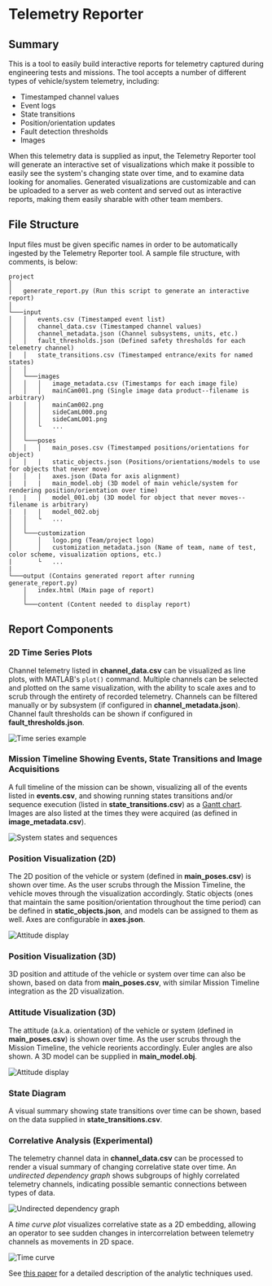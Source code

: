 Telemetry Reporter
===================

## Summary

This is a tool to easily build interactive reports for telemetry captured during engineering tests and missions. The tool accepts a number of different types of vehicle/system telemetry, including:

- Timestamped channel values
- Event logs
- State transitions
- Position/orientation updates
- Fault detection thresholds
- Images

When this telemetry data is supplied as input, the Telemetry Reporter tool will generate an interactive set of visualizations which make it possible to easily see the system's changing state over time, and to examine data looking for anomalies. Generated visualizations are customizable and can be uploaded to a server as web content and served out as interactive reports, making them easily sharable with other team members.

## File Structure

Input files must be given specific names in order to be automatically ingested by the Telemetry Reporter tool. A sample file structure, with comments, is below:

```
project
│
│   generate_report.py (Run this script to generate an interactive report)
│
└───input
│   │   events.csv (Timestamped event list)
│   │   channel_data.csv (Timestamped channel values)
│   │   channel_metadata.json (Channel subsystems, units, etc.)
│   │   fault_thresholds.json (Defined safety thresholds for each telemetry channel)
│   │   state_transitions.csv (Timestamped entrance/exits for named states)
│   │
│   └───images
│   │   │   image_metadata.csv (Timestamps for each image file)
│   │   │   mainCam001.png (Single image data product--filename is arbitrary)
│   │   │   mainCam002.png
│   │   │   sideCamL000.png
│   │   │   sideCamL001.png
│   │   └   ...
│   │
│   └───poses
│   │   │   main_poses.csv (Timestamped positions/orientations for object)
│   │   |   static_objects.json (Positions/orientations/models to use for objects that never move)
│   │   |   axes.json (Data for axis alignment)
|   |   |   main_model.obj (3D model of main vehicle/system for rendering position/orientation over time)
|   |   |   model_001.obj (3D model for object that never moves--filename is arbitrary)
|   |   |   model_002.obj
│   │   └   ...
│   │
│   └───customization
│       │   logo.png (Team/project logo)
│       │   customization_metadata.json (Name of team, name of test, color scheme, visualization options, etc.)
|       └   ...
|
└───output (Contains generated report after running generate_report.py)
    │   index.html (Main page of report)
    │
    └───content (Content needed to display report)
```

## Report Components

### 2D Time Series Plots

Channel telemetry listed in **channel_data.csv** can be visualized as line plots, with MATLAB's ```plot()``` command. Multiple channels can be selected and plotted on the same visualization, with the ability to scale axes and to scrub through the entirety of recorded telemetry. Channels can be filtered manually or by subsystem (if configured in **channel_metadata.json**). Channel fault thresholds can be shown if configured in **fault_thresholds.json**.

![Time series example](readmeContent/time_series_example.png)

### Mission Timeline Showing Events, State Transitions and Image Acquisitions

A full timeline of the mission can be shown, visualizing all of the events listed in **events.csv**, and showing running states transitions and/or sequence execution (listed in **state_transitions.csv**) as a [Gantt chart](https://en.wikipedia.org/wiki/Gantt_chart). Images are also listed at the times they were acquired (as defined in **image_metadata.csv**).

![System states and sequences](system_states_and_sequences.png)

### Position Visualization (2D)

The 2D position of the vehicle or system (defined in **main_poses.csv**) is shown over time. As the user scrubs through the Mission Timeline, the vehicle moves through the visualization accordingly. Static objects (ones that maintain the same position/orientation throughout the time period) can be defined in **static_objects.json**, and models can be assigned to them as well. Axes are configurable in **axes.json**.

![Attitude display](readmeContent/positive_viz_2d.png)

### Position Visualization (3D)

3D position and attitude of the vehicle or system over time can also be shown, based on data from **main_poses.csv**, with similar Mission Timeline integration as the 2D visualization.


### Attitude Visualization (3D)

The attitude (a.k.a. orientation) of the vehicle or system (defined in **main_poses.csv**) is shown over time. As the user scrubs through the Mission Timeline, the vehicle reorients accordingly. Euler angles are also shown. A 3D model can be supplied in **main_model.obj**.

![Attitude display](readmeContent/attitude_display.png)

### State Diagram

A visual summary showing state transitions over time can be shown, based on the data supplied in **state_transitions.csv**.


### Correlative Analysis (Experimental)

The telemetry channel data in **channel_data.csv** can be processed to render a visual summary of changing correlative state over time. An *undirected dependency graph* shows subgroups of highly correlated telemetry channels, indicating possible semantic connections between types of data.

![Undirected dependency graph](readmeContent/undirected_graph_example.png)

A *time curve plot* visualizes correlative state as a 2D embedding, allowing an operator to see sudden changes in intercorrelation between telemetry channels as movements in 2D space.

![Time curve](readmeContent/time_curve_example.png)

See [this paper](readmeContent/nathaniel_guy_masters_thesis.pdf) for a detailed description of the analytic techniques used.